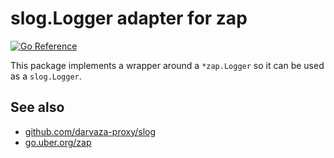 # slog.Logger adapter for zap

[![Go Reference](https://pkg.go.dev/badge/github.com/darvaza-proxy/slog/handlers/zap.svg)](https://pkg.go.dev/github.com/darvaza-proxy/slog/handlers/zap)

This package implements a wrapper around a `*zap.Logger` so
it can be used as a `slog.Logger`.

## See also

* [github.com/darvaza-proxy/slog](https://pkg.go.dev/github.com/darvaza-proxy/slog)
* [go.uber.org/zap](https://go.uber.org/zap)
